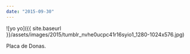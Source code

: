 ```yaml
---
date: "2015-09-30"
---
```


![yo yo]({{ site.baseurl }}/assets/images/2015/tumblr_nvhe0ucpc41r16syio1_1280-1024x576.jpg)

Placa de Donas.
